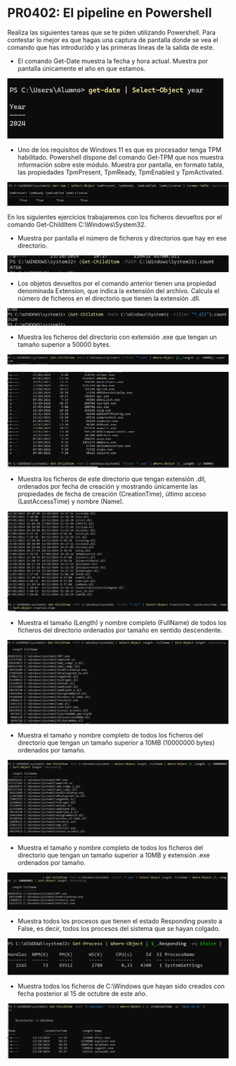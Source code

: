 # PR0402: El pipeline en Powershell
Realiza las siguientes tareas que se te piden utilizando Powershell. Para contestar lo mejor es que hagas una captura de pantalla donde se vea el comando que has introducido y las primeras líneas de la salida de este.

- El comando Get-Date muestra la fecha y hora actual. Muestra por pantalla únicamente el año en que estamos.

![alt text](image.png)

- Uno de los requisitos de Windows 11 es que es procesador tenga TPM habilitado. Powershell dispone del comando Get-TPM que nos muestra información sobre este módulo. Muestra por pantalla, en formato tabla, las propiedades TpmPresent, TpmReady, TpmEnabled y TpmActivated.

![alt text](image-1.png)

En los siguientes ejercicios trabajaremos con los ficheros devueltos por el comando Get-ChildItem C:\Windows\System32.

- Muestra por pantalla el número de ficheros y directorios que hay en ese directorio.

![alt text](image-2.png)

- Los objetos devueltos por el comando anterior tienen una propiedad denominada Extension, que indica la extensión del archivo. Calcula el número de ficheros en el directorio que tienen la extensión .dll.

![alt text](image-3.png)

- Muestra los ficheros del directorio con extensión .exe que tengan un tamaño superior a 50000 bytes.

![alt text](image-4.png)

![alt text](image-5.png)

- Muestra los ficheros de este directorio que tengan extensión .dll, ordenados por fecha de creación y mostrando únicamente las propiedades de fecha de creación (CreationTime), último acceso (LastAccessTime) y nombre (Name).

![alt text](image-6.png)

- Muestra el tamaño (Length) y nombre completo (FullName) de todos los ficheros del directorio ordenados por tamaño en sentido descendente.

![alt text](image-7.png)

- Muestra el tamaño y nombre completo de todos los ficheros del directorio que tengan un tamaño superior a 10MB (10000000 bytes) ordenados por tamaño.

![alt text](image-8.png)

- Muestra el tamaño y nombre completo de todos los ficheros del directorio que tengan un tamaño superior a 10MB y extensión .exe ordenados por tamaño.

![alt text](image-9.png)

- Muestra todos los procesos que tienen el estado Responding puesto a False, es decir, todos los procesos del sistema que se hayan colgado.

![alt text](image-10.png)

- Muestra todos los ficheros de C:\Windows que hayan sido creados con fecha posterior al 15 de octubre de este año.

![alt text](image-11.png)
